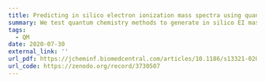 ```yaml
---
title: Predicting in silico electron ionization mass spectra using quantum chemistry
summary: We test quantum chemistry methods to generate in silico EI mass spectra by combining molecular dynamics with statistical methods.
tags:
  - QM
date: 2020-07-30
external_link: ''
url_pdf: https://jcheminf.biomedcentral.com/articles/10.1186/s13321-020-00470-3
url_code: https://zenodo.org/record/3730507
---
```

